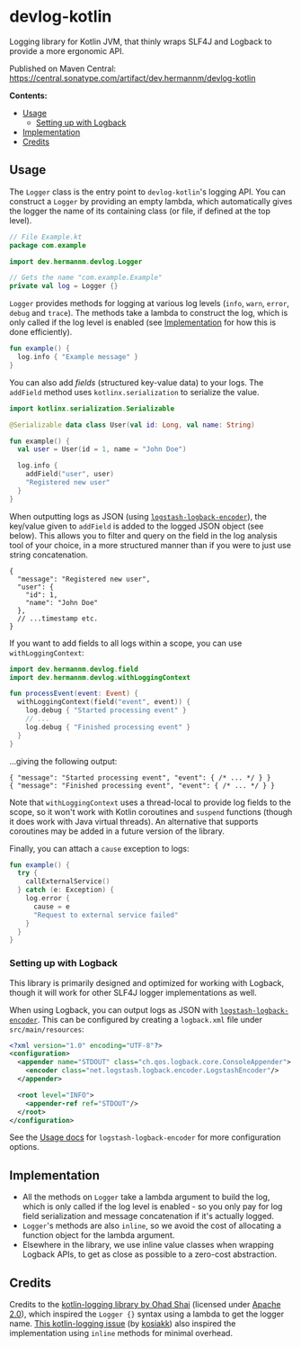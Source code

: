 # devlog-kotlin

Logging library for Kotlin JVM, that thinly wraps SLF4J and Logback to provide a more ergonomic API.

Published on Maven Central: https://central.sonatype.com/artifact/dev.hermannm/devlog-kotlin

**Contents:**

- [Usage](#usage)
  - [Setting up with Logback](#setting-up-with-logback)
- [Implementation](#implementation)
- [Credits](#credits)

## Usage

The `Logger` class is the entry point to `devlog-kotlin`'s logging API. You can construct a `Logger`
by providing an empty lambda, which automatically gives the logger the name of its containing class
(or file, if defined at the top level).

```kotlin
// File Example.kt
package com.example

import dev.hermannm.devlog.Logger

// Gets the name "com.example.Example"
private val log = Logger {}
```

`Logger` provides methods for logging at various log levels (`info`, `warn`, `error`, `debug` and
`trace`). The methods take a lambda to construct the log, which is only called if the log level is
enabled (see [Implementation](#implementation) for how this is done efficiently).

```kotlin
fun example() {
  log.info { "Example message" }
}
```

You can also add _fields_ (structured key-value data) to your logs. The `addField` method uses
`kotlinx.serialization` to serialize the value.

```kotlin
import kotlinx.serialization.Serializable

@Serializable data class User(val id: Long, val name: String)

fun example() {
  val user = User(id = 1, name = "John Doe")

  log.info {
    addField("user", user)
    "Registered new user"
  }
}
```

When outputting logs as JSON (using [`logstash-logback-encoder`](#setting-up-with-logback)), the
key/value given to `addField` is added to the logged JSON object (see below). This allows you to
filter and query on the field in the log analysis tool of your choice, in a more structured manner
than if you were to just use string concatenation.

<!-- prettier-ignore -->
```jsonc
{
  "message": "Registered new user",
  "user": {
    "id": 1,
    "name": "John Doe"
  },
  // ...timestamp etc.
}
```

If you want to add fields to all logs within a scope, you can use `withLoggingContext`:

```kotlin
import dev.hermannm.devlog.field
import dev.hermannm.devlog.withLoggingContext

fun processEvent(event: Event) {
  withLoggingContext(field("event", event)) {
    log.debug { "Started processing event" }
    // ...
    log.debug { "Finished processing event" }
  }
}
```

...giving the following output:

```jsonc
{ "message": "Started processing event", "event": { /* ... */ } }
{ "message": "Finished processing event", "event": { /* ... */ } }
```

Note that `withLoggingContext` uses a thread-local to provide log fields to the scope, so it won't
work with Kotlin coroutines and `suspend` functions (though it does work with Java virtual threads).
An alternative that supports coroutines may be added in a future version of the library.

Finally, you can attach a `cause` exception to logs:

```kotlin
fun example() {
  try {
    callExternalService()
  } catch (e: Exception) {
    log.error {
      cause = e
      "Request to external service failed"
    }
  }
}
```

### Setting up with Logback

This library is primarily designed and optimized for working with Logback, though it will work for
other SLF4J logger implementations as well.

When using Logback, you can output logs as JSON with
[`logstash-logback-encoder`](https://github.com/logfellow/logstash-logback-encoder). This can be
configured by creating a `logback.xml` file under `src/main/resources`:

```xml
<?xml version="1.0" encoding="UTF-8"?>
<configuration>
  <appender name="STDOUT" class="ch.qos.logback.core.ConsoleAppender">
    <encoder class="net.logstash.logback.encoder.LogstashEncoder"/>
  </appender>

  <root level="INFO">
    <appender-ref ref="STDOUT"/>
  </root>
</configuration>
```

See the [Usage docs](https://github.com/logfellow/logstash-logback-encoder#usage) for
`logstash-logback-encoder` for more configuration options.

## Implementation

- All the methods on `Logger` take a lambda argument to build the log, which is only called if the
  log level is enabled - so you only pay for log field serialization and message concatenation if
  it's actually logged.
- `Logger`'s methods are also `inline`, so we avoid the cost of allocating a function object for the
  lambda argument.
- Elsewhere in the library, we use inline value classes when wrapping Logback APIs, to get as close
  as possible to a zero-cost abstraction.

## Credits

Credits to the [kotlin-logging library by Ohad Shai](https://github.com/oshai/kotlin-logging)
(licensed under
[Apache 2.0](https://github.com/oshai/kotlin-logging/blob/c91fe6ab71b9d3470fae71fb28c453006de4e584/LICENSE)),
which inspired the `Logger {}` syntax using a lambda to get the logger name.
[This kotlin-logging issue](https://github.com/oshai/kotlin-logging/issues/34) (by
[kosiakk](https://github.com/kosiakk)) also inspired the implementation using `inline` methods for
minimal overhead.
